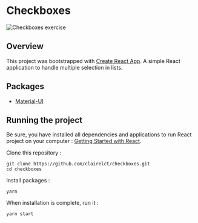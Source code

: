 # Checkboxes

![Checkboxes exercise](http://image.noelshack.com/fichiers/2021/25/4/1624488748-screencapture-localhost-3002-2021-06-24-00-49-17.png)

## Overview

This project was bootstrapped with [Create React App](https://github.com/facebook/create-react-app).
A simple React application to handle multiple selection in lists. <br />

## Packages

- [Material-UI](https://www.npmjs.com/package/@material-ui/core)

## Running the project

Be sure, you have installed all dependencies and applications to run React project on your computer : [Getting Started with React](https://reactjs.org/docs/getting-started.html).

Clone this repository :

```
git clone https://github.com/clairelct/checkboxes.git
cd checkboxes
```

Install packages :

```
yarn
```

When installation is complete, run it :

```
yarn start
```
